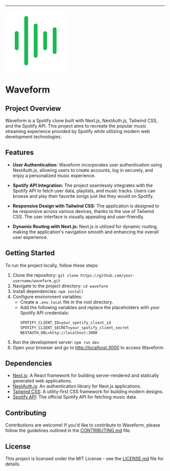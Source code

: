 <hr>

<img alt="icon" src="public/icon.svg"/> 

# Waveform

## Project Overview

Waveform is a Spotify clone built with Next.js, NextAuth.js, Tailwind CSS, and the Spotify API. This project aims to recreate the popular music streaming experience provided by Spotify while utilizing modern web development technologies.

## Features

- **User Authentication:** Waveform incorporates user authentication using NextAuth.js, allowing users to create accounts, log in securely, and enjoy a personalized music experience.

- **Spotify API Integration:** The project seamlessly integrates with the Spotify API to fetch user data, playlists, and music tracks. Users can browse and play their favorite songs just like they would on Spotify.

- **Responsive Design with Tailwind CSS:** The application is designed to be responsive across various devices, thanks to the use of Tailwind CSS. The user interface is visually appealing and user-friendly.

- **Dynamic Routing with Next.js:** Next.js is utilized for dynamic routing, making the application's navigation smooth and enhancing the overall user experience.

## Getting Started

To run the project locally, follow these steps:

1. Clone the repository: `git clone https://github.com/your-username/waveform.git`
2. Navigate to the project directory: `cd waveform`
3. Install dependencies: `npm install`
4. Configure environment variables:
    - Create a `.env.local` file in the root directory.
    - Add the following variables and replace the placeholders with your Spotify API credentials:
      ```
      SPOTIFY_CLIENT_ID=your_spotify_client_id
      SPOTIFY_CLIENT_SECRET=your_spotify_client_secret
      NEXTAUTH_URL=http://localhost:3000
      ```
5. Run the development server: `npm run dev`
6. Open your browser and go to [http://localhost:3000](http://localhost:3000) to access Waveform.

## Dependencies

- [Next.js](https://nextjs.org/): A React framework for building server-rendered and statically generated web applications.
- [NextAuth.js](https://next-auth.js.org/): An authentication library for Next.js applications.
- [Tailwind CSS](https://tailwindcss.com/): A utility-first CSS framework for building modern designs.
- [Spotify API](https://developer.spotify.com/documentation/web-api/): The official Spotify API for fetching music data.

## Contributing

Contributions are welcome! If you'd like to contribute to Waveform, please follow the guidelines outlined in the [CONTRIBUTING.md](CONTRIBUTING.md) file.

## License

This project is licensed under the MIT License - see the [LICENSE.md](LICENSE.md) file for details.